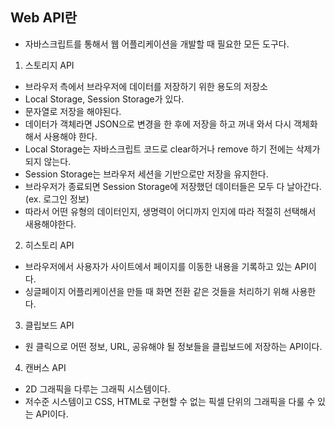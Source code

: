 ## Web API란
- 자바스크립트를 통해서 웹 어플리케이션을 개발할 때 필요한 모든 도구다.

1. 스토리지 API
- 브라우저 측에서 브라우저에 데이터를 저장하기 위한 용도의 저장소
- Local Storage, Session Storage가 있다.
- 문자열로 저장을 해야된다.
- 데이터가 객체라면 JSON으로 변경을 한 후에 저장을 하고 꺼내 와서 다시 객체화해서 사용해야 한다.
- Local Storage는 자바스크립트 코드로 clear하거나 remove 하기 전에는 삭제가 되지 않는다.
- Session Storage는 브라우저 세션을 기반으로만 저장을 유지한다.
- 브라우저가 종료되면 Session Storage에 저장했던 데이터들은 모두 다 날아간다.(ex. 로그인 정보)
- 따라서 어떤 유형의 데이터인지, 생명력이 어디까지 인지에 따라 적절히 선택해서 새용해야한다.


2. 히스토리 API
- 브라우저에서 사용자가 사이트에서 페이지를 이동한 내용을 기록하고 있는 API이다.
- 싱글페이지 어플리케이션을 만들 때 화면 전환 같은 것들을 처리하기 위해 사용한다.

3. 클립보드 API
- 원 클릭으로 어떤 정보, URL, 공유해야 될 정보들을 클립보드에 저장하는 API이다.

4. 캔버스 API
- 2D 그래픽을 다루는 그래픽 시스템이다.
- 저수준 시스템이고 CSS, HTML로 구현할 수 없는 픽셀 단위의 그래픽을 다룰 수 있는 API이다.
